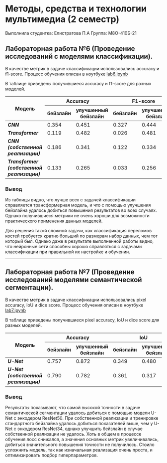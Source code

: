 # Методы, средства и технологии мультимедиа (2 семестр)

Выполнила студентка: Елистратова П.А 
Группа: М8О-410Б-21

## Лабораторная работа №6 (Проведение исследований с моделями классификации).

В качестве метрик в задаче классификации использовались accuracy и f1-score. Процесс обучения описан в ноутбуке [lab6.ipynb](lab6.ipynb)

В таблице приведены получившиеся accuracy и f1-score для разных моделей.
<table>
    <thead>
        <tr>
            <th rowspan=2>Модель</th>
            <th colspan=2>Accuracy</th>
            <th colspan=2>F1-score</th>
        </tr>
        <tr>
            <th>бейзлайн</th>
            <th>улучшенный бейзлайн</th>
            <th>бейзлайн</th>
            <th>улучшенный бейзлайн</th>
        </tr>
    </thead>
    <tbody>
        <tr>
            <td><b><i>CNN</i></b></td>
            <td>0.354</td>
            <td>0.451</td>
            <td>0.327</td>
            <td>0.444</td>
        </tr>
        <tr>
            <td><b><i>Transformer</i></b></td>
            <td>0.119</td>
            <td>0.482</td>
            <td>0.026</td>
            <td>0.481</td>
        </tr>
        <tr>
            <td><b><i>CNN (собственной реализации)</i></b></td>
            <td>0.186</td>
            <td>0.341</td>
            <td>0.122</td>
            <td>0.334</td>
        </tr>
        <tr>
            <td><b><i>Transformer (собственной реализации)</i></b></td>
            <td>0.133</td>
            <td>0.265</td>
            <td>0.033</td>
            <td>0.256</td>
        </tr>
    </tbody>
</table>

### Вывод

Из таблицы видно, что лучше всех с задачей классификации справляется трансформерная модель, и что с помощью улучшения бейзлайна удалось добиться повышения результатов во всех случаях. Однако получившиеся метрики не очень хороши для возможности практического применения данных моделей.

Для решения такой сложной задачи, как классификация переломов костей требуется кратно больший по размерам набор данных, чем тот который был. Однако даже в результате выполненной работы видно, что нейронные сети способны хорошо справляться с задачами классификации при правильной их настройке и обучении.

---

## Лабораторная работа №7 (Проведение исследований моделями семантической сегментации).

В качестве метрик в задаче классификации использовались pixel accuracy, IoU и dice score. Процесс обучения описан в ноутбуке [lab7.ipynb](lab7.ipynb)

В таблице приведены получившиеся pixel accuracy, IoU и dice score для разных моделей.
<table>
    <thead>
        <tr>
            <th rowspan=2>Модель</th>
            <th colspan=2>Accuracy</th>
            <th colspan=2>IoU</th>
            <th colspan=2>Dice</th>
        </tr>
        <tr>
            <th>бейзлайн</th>
            <th>улучшенный бейзлайн</th>
            <th>бейзлайн</th>
            <th>улучшенный бейзлайн</th>
            <th>бейзлайн</th>
            <th>улучшенный бейзлайн</th>
        </tr>
    </thead>
    <tbody>
        <tr>
            <td><b><i>U-Net</i></b></td>
            <td>0.757</td>
            <td>0.872</td>
            <td>0.349</td>
            <td>0.480</td>
            <td>0.439</td>
            <td>0.566</td>
        </tr>
        <tr>
            <td><b><i>U-Net (собственной реализации)</i></b></td>
            <td>0.790</td>
            <td>0.782</td>
            <td>0.361</td>
            <td>0.317</td>
            <td>0.444</td>
            <td>0.374</td>
        </tr>
    </tbody>
</table>

### Вывод

Результаты показывают, что самой высокой точности в задаче семантической сегментации удалось добиться с помощью модели U-Net с энкодером ResNet50. При собственной реализации и тренировке стандартного бейзлайна удалось добиться показателей выше, чем у U-Net с энкодером ResNet34, однако улучшить бейзлайн в случае собственной реализации не удалось. Хоть в общем в процессе обучения лосс снижался, а значения основных метрик увеличивались, добиться значительного повышения точности не получилось. Стоило усложнить модель, так как изначальная реализация очень проста, и оптимизировать подбор гиперпараметров.